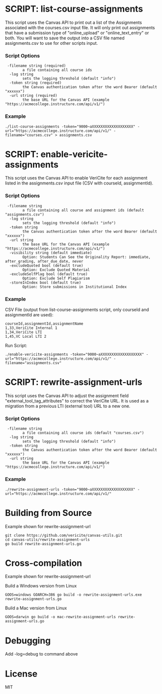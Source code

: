 # SCRIPT: list-course-assignments

This script uses the Canvas API to print out a list of the Assignments associated with the courses.csv input file. It will only print out assignments that have a submission type of "online_upload" or "online_text_entry" or both. You will want to save the output into a CSV file named assignments.csv to use for other scripts input.

### Script Options

```
 -filename string (required)
        a file containing all course ids
  -log string
        sets the logging threshold (default "info")
  -token string (required)
        the Canvas authentication token after the word Bearer (default "xxxxxx")
  -url string (required)
        the base URL for the Canvas API (example "https://acmecollege.instructure.com/api/v1/")
```

### Example
```
./list-course-assignments -token="9000~aXXXXXXXXXXXXXXXXXXX" -url="https://acmecollege.instructure.com/api/v1/" -filename="courses.csv" > assignments.csv
```

# SCRIPT: enable-vericite-assignments

This script uses the Canvas API to enable VeriCite for each assignment listed in the assignments.csv input file (CSV with courseId, assignmentId).

### Script Options

```
 -filename string
        a file containing all course and assignment ids (default "assignments.csv")
  -log string
        sets the logging threshold (default "info")
  -token string
        the Canvas authentication token after the word Bearer (default "xxxxxx")
  -url string
        the base URL for the Canvas API (example "https://acmecollege.instructure.com/api/v1/")
  -visibility string (default immediate)
        Option: Students Can See the Originality Report: immediate, after_grading, after_due_date, never
  -excludeQuoted bool (default true)
        Option: Exclude Quoted Material
  -excludeSelfPlag bool (default true)
        Option: Exclude Self Plagiarism
  -storeInIndex bool (default true)
        Option: Store submissions in Institutional Index
```

### Example
CSV File (output from list-course-assignments script, only courseId and assignmentId are used):
```
courseId,assignmentId,assignmentName
1,33,VeriCite Internal 1
1,34,VeriCite LTI
1,45,VC Local LTI 2
```
Run Script:
```
./enable-vericite-assignments -token="9000~aXXXXXXXXXXXXXXXXXXX" -url="https://acmecollege.instructure.com/api/v1/" -filename="assignments.csv"
```

# SCRIPT: rewrite-assignment-urls

This script uses the Canvas API to adjust the assignment field "external_tool_tag_attributes" to correct the VeriCite URL. It is used as a migration from a previous LTI (external tool) URL to a new one.

### Script Options

```
 -filename string
        a file containing all course ids (default "courses.csv")
  -log string
        sets the logging threshold (default "info")
  -token string
        the Canvas authentication token after the word Bearer (default "xxxxxx")
  -url string
        the base URL for the Canvas API (example "https://acmecollege.instructure.com/api/v1/")
```

### Example
```
./rewrite-assignment-urls -token="9000~aXXXXXXXXXXXXXXXXXXX" -url="https://acmecollege.instructure.com/api/v1/"
```

# Building from Source
Example shown for rewrite-assignment-url
```
git clone https://github.com/vericite/canvas-utils.git
cd canvas-utils/rewrite-assignment-urls
go build rewrite-assignment-urls.go
```

# Cross-compilation
Example shown for rewrite-assignment-url

Build a Windows version from Linux

```
GOOS=windows GOARCH=386 go build -o rewrite-assignment-urls.exe rewrite-assignment-urls.go
```

Build a Mac version from Linux

```
GOOS=darwin go build -o mac-rewrite-assignment-urls rewrite-assignment-urls.go
```

# Debugging

Add -log=debug to command above

# License

MIT
